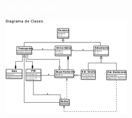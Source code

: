 <!DOCTYPE html>
<html lang="en">
<head>
    <meta charset="UTF-8">
    <meta name="viewport" content="width=device-width, initial-scale=1.0">
</head>
<body>
    <h1 style="color: white;">Mi proeycto</h1>
    <img src="foto.png" alt="">
</body>
</html>
